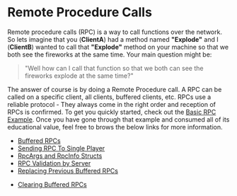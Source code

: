 # Remote Procedure Calls
Remote procedure calls (RPC) is a way to call functions over the network. So lets imagine that you (**ClientA**) had a method named **"Explode"** and I (**ClientB**) wanted to call that **"Explode"** method on your machine so that we both see the fireworks at the same time. Your main question might be:
> "Well how can I call that function so that we both can see the fireworks explode at the same time?"

The answer of course is by doing a Remote Procedure call. A RPC can be called on a specific client, all clients, buffered clients, etc. 
RPCs use a reliable protocol - They always come in the right order and reception of RPCs is confirmed.
To get you quickly started, check out the [Basic RPC Example](/GettingStarted/basic-rpc-example.md). Once you have gone through that example and consumed all of its educational value, feel free to brows the below links for more information.


* [Buffered RPCs](buffered-rpcs)
* [Sending RPC To Single Player](sending-rpc-to-a-single-player)
* [RpcArgs and RpcInfo Structs](rpcargs-and-rpcinfo-structs)
* [RPC Validation by Server](rpc-validation-by-server)
* [Replacing Previous Buffered RPCs](replacing-previous-buffered-rpcs)
+ [Clearing Buffered RPCs](clearing-buffered-rpcs)
